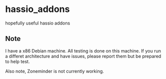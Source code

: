 # hassio_addons
hopefully useful hassio addons
## Note
I have a x86 Debian machine. All testing is done on this machine. If you run a differet architecture and have issues, please report them but be prepared to help test.

Also note, Zoneminder is not currently working.
